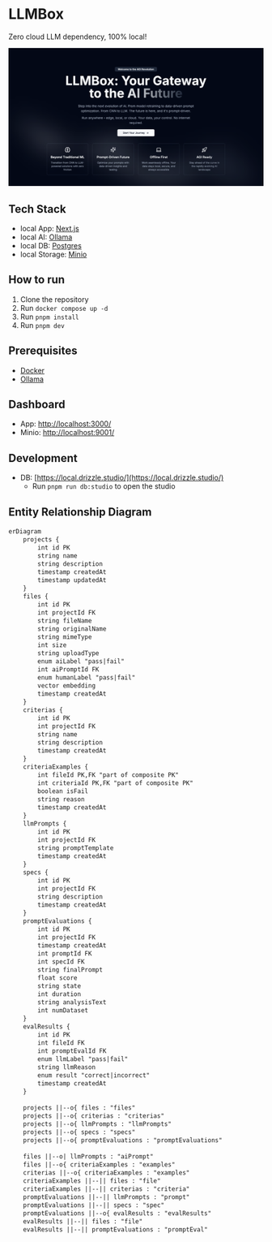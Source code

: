 # LLMBox

Zero cloud LLM dependency, 100% local!

![hero](./public/hero.png)

## Tech Stack

- local App: [Next.js](https://nextjs.org/)
- local AI: [Ollama](https://ollama.com/)
- local DB: [Postgres](https://www.postgresql.org/)
- local Storage: [Minio](https://min.io/)

## How to run

1. Clone the repository
2. Run `docker compose up -d`
3. Run `pnpm install`
4. Run `pnpm dev`

## Prerequisites

- [Docker](https://www.docker.com/)
- [Ollama](https://ollama.com/)

## Dashboard

- App: [http://localhost:3000/](http://localhost:3000/)
- Minio: [http://localhost:9001/](http://localhost:9001/)

## Development

- DB: [https://local.drizzle.studio/](https://local.drizzle.studio/)
  - Run `pnpm run db:studio` to open the studio

## Entity Relationship Diagram

```mermaid
erDiagram
    projects {
        int id PK
        string name
        string description
        timestamp createdAt
        timestamp updatedAt
    }
    files {
        int id PK
        int projectId FK
        string fileName
        string originalName
        string mimeType
        int size
        string uploadType
        enum aiLabel "pass|fail"
        int aiPromptId FK
        enum humanLabel "pass|fail"
        vector embedding
        timestamp createdAt
    }
    criterias {
        int id PK
        int projectId FK
        string name
        string description
        timestamp createdAt
    }
    criteriaExamples {
        int fileId PK,FK "part of composite PK"
        int criteriaId PK,FK "part of composite PK"
        boolean isFail
        string reason
        timestamp createdAt
    }
    llmPrompts {
        int id PK
        int projectId FK
        string promptTemplate
        timestamp createdAt
    }
    specs {
        int id PK
        int projectId FK
        string description
        timestamp createdAt
    }
    promptEvaluations {
        int id PK
        int projectId FK
        timestamp createdAt
        int promptId FK
        int specId FK
        string finalPrompt
        float score
        string state
        int duration
        string analysisText
        int numDataset
    }
    evalResults {
        int id PK
        int fileId FK
        int promptEvalId FK
        enum llmLabel "pass|fail"
        string llmReason
        enum result "correct|incorrect"
        timestamp createdAt
    }

    projects ||--o{ files : "files"
    projects ||--o{ criterias : "criterias"
    projects ||--o{ llmPrompts : "llmPrompts"
    projects ||--o{ specs : "specs"
    projects ||--o{ promptEvaluations : "promptEvaluations"

    files ||--o| llmPrompts : "aiPrompt"
    files ||--o{ criteriaExamples : "examples"
    criterias ||--o{ criteriaExamples : "examples"
    criteriaExamples ||--|| files : "file"
    criteriaExamples ||--|| criterias : "criteria"
    promptEvaluations ||--|| llmPrompts : "prompt"
    promptEvaluations ||--|| specs : "spec"
    promptEvaluations ||--o{ evalResults : "evalResults"
    evalResults ||--|| files : "file"
    evalResults ||--|| promptEvaluations : "promptEval"
```
